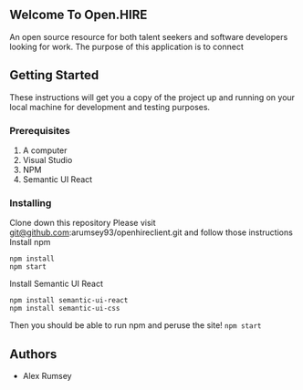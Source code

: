 ## Welcome To Open.HIRE

An open source resource for both talent seekers and software developers looking for work.  The purpose of this application is to connect 

## Getting Started

These instructions will get you a copy of the project up and running on your local machine for development and testing purposes.

### Prerequisites

1. A computer
2. Visual Studio
3. NPM
4. Semantic UI React

### Installing

Clone down this repository
Please visit git@github.com:arumsey93/openhireclient.git and follow those instructions
Install npm 
```
npm install
npm start
```
Install Semantic UI React 
```
npm install semantic-ui-react
npm install semantic-ui-css
```
Then you should be able to run npm and peruse the site!
```npm start```

## Authors

* Alex Rumsey
